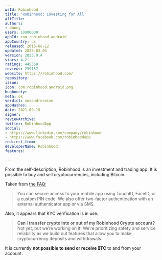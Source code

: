 ```yaml
---
wsId: Robinhood
title: 'Robinhood: Investing for All'
altTitle: 
authors:
- danny
users: 10000000
appId: com.robinhood.android
appCountry: us
released: 2015-08-12
updated: 2025-03-03
version: 2025.9.4
stars: 4.2
ratings: 445358
reviews: 259157
website: https://robinhood.com/
repository: 
issue: 
icon: com.robinhood.android.png
bugbounty: 
meta: ok
verdict: nosendreceive
appHashes: 
date: 2021-09-15
signer: 
reviewArchive: 
twitter: RobinhoodApp
social:
- https://www.linkedin.com/company/robinhood
- https://www.facebook.com/robinhoodapp
redirect_from: 
developerName: Robinhood
features: 

---
```


From the self-description, Robinhood is an investment and trading app. It is possible to buy and sell cryptocurrencies, including Bitcoin. 

Taken from [the FAQ:](https://robinhood.com/us/en/support/articles/Answers-to-top-questions/)

> You can secure access to your mobile app using TouchID, FaceID, or a custom PIN code. We also offer two-factor authentication with an external authenticator app or via SMS.

Also, it appears that KYC verification is in use.

> **Can I transfer crypto into or out of my Robinhood Crypto account?**<br>
Not yet, but we’re working on it! We’re prioritizing safety and service reliability as we build out features that allow you to make cryptocurrency deposits and withdrawals.

It is currently **not possible to send or receive BTC** to and from your account.